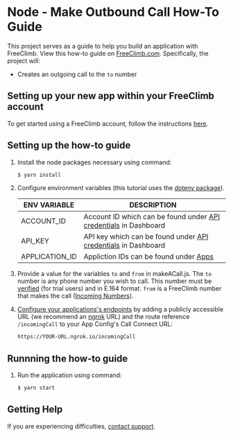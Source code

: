 # Node - Make Outbound Call How-To Guide

This project serves as a guide to help you build an application with FreeClimb. View this how-to guide on [FreeClimb.com](https://docs.freeclimb.com/docs/how-to-make-an-outbound-call#section-nodejs). Specifically, the project will:

- Creates an outgoing call to the `to` number

## Setting up your new app within your FreeClimb account

To get started using a FreeClimb account, follow the instructions [here](https://docs.freeclimb.com/docs/getting-started-with-freeclimb).

## Setting up the how-to guide

1. Install the node packages necessary using command:

   ```bash
   $ yarn install
   ```

2. Configure environment variables (this tutorial uses the [dotenv package](https://www.npmjs.com/package/dotenv)).

   | ENV VARIABLE   | DESCRIPTION                                                                                                                           |
   | -------------- | ------------------------------------------------------------------------------------------------------------------------------------- |
   | ACCOUNT_ID     | Account ID which can be found under [API credentials](https://www.freeclimb.com/dashboard/portal/account/authentication) in Dashboard |
   | API_KEY        | API key which can be found under [API credentials](https://www.freeclimb.com/dashboard/portal/account/authentication) in Dashboard    |
   | APPLICATION_ID | Appliction IDs can be found under [Apps](https://www.freeclimb.com/dashboard/portal/applications)                                     |

3. Provide a value for the variables `to` and `from` in makeACall.js. The `to` number is any phone number you wish to call. This number must be [verified](https://docs.freeclimb.com/docs/using-your-trial-account#section-verifying-outbound-numbers) (for trial users) and in E.164 format. `from` is a FreeClimb number that makes the call ([Incoming Numbers](https://www.freeclimb.com/dashboard/portal/numbers)).

4. [Configure your applications's endpoints](https://docs.freeclimb.com/docs/registering-and-configuring-an-application#configure-your-application) by adding a publicly accessible URL (we recommend an [ngrok](https://ngrok.com/download) URL) and the route reference `/incomingCall` to your App Config's Call Connect URL:

   ```bash
   https://YOUR-URL.ngrok.io/incomingCall
   ```

## Runnning the how-to guide

1. Run the application using command:

   ```bash
   $ yarn start
   ```

## Getting Help

If you are experiencing difficulties, [contact support](https://freeclimb.com/support).
